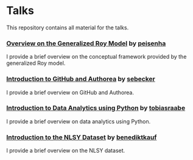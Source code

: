 # Talks

This repository contains all material for the talks.

### [Overview on the Generalized Roy Model](http://nbviewer.jupyter.org/format/slides/github/policyMetrics/talks/blob/master/overview_generalized_roy/lecture.ipynb#/) by [peisenha](https://github.com/github/peisenha)

I provide a brief overview on the conceptual framework provided by the generalized Roy model.

### [Introduction to GitHub and Authorea](http://nbviewer.jupyter.org/format/slides/github/policyMetrics/talks/blob/master/intro_github_authorea/lecture.ipynb#/) by [sebecker](https://github.com/github/sebecker)

I provide a brief overview on GitHub and Authorea.

### [Introduction to Data Analytics using Python](http://nbviewer.jupyter.org/format/slides/github/policyMetrics/talks/blob/master/intro_data_analytics/lecture.ipynb#/) by [tobiasraabe](https://github.com/tobiasraabe)

I provide a brief overview on data analytics using Python.

### [Introduction to the NLSY Dataset](http://nbviewer.jupyter.org/format/slides/github/policyMetrics/talks/blob/master/intro_nlsy_dataset/lecture.ipynb#/) by [benediktkauf](https://github.com/benediktkauf)

I provide a brief overview on the NLSY dataset.
